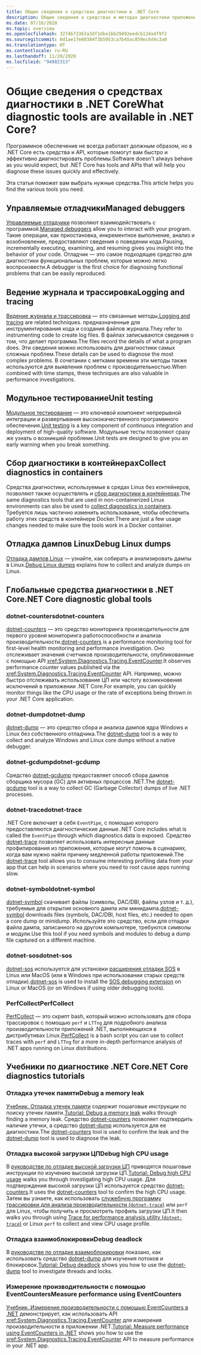 ```yaml
---
title: Общие сведения о средствах диагностики в .NET Core
description: Общие сведения о средствах и методах диагностики приложений .NET Core.
ms.date: 07/16/2020
ms.topic: overview
ms.openlocfilehash: 3274b72363a3df1dbe1bb29492eedcb134a4f9f2
ms.sourcegitcommit: 6d1ae17e60384f3b5953ca7b45ac859ec6d4c3a0
ms.translationtype: HT
ms.contentlocale: ru-RU
ms.lasthandoff: 11/20/2020
ms.locfileid: "94982313"
---
```

# <a name="what-diagnostic-tools-are-available-in-net-core"></a><span data-ttu-id="3ec75-103">Общие сведения о средствах диагностики в .NET Core</span><span class="sxs-lookup"><span data-stu-id="3ec75-103">What diagnostic tools are available in .NET Core?</span></span>

<span data-ttu-id="3ec75-104">Программное обеспечение не всегда работает должным образом, но в .NET Core есть средства и API, которые помогут вам быстро и эффективно диагностировать проблемы.</span><span class="sxs-lookup"><span data-stu-id="3ec75-104">Software doesn't always behave as you would expect, but .NET Core has tools and APIs that will help you diagnose these issues quickly and effectively.</span></span>

<span data-ttu-id="3ec75-105">Эта статья поможет вам выбрать нужные средства.</span><span class="sxs-lookup"><span data-stu-id="3ec75-105">This article helps you find the various tools you need.</span></span>

## <a name="managed-debuggers"></a><span data-ttu-id="3ec75-106">Управляемые отладчики</span><span class="sxs-lookup"><span data-stu-id="3ec75-106">Managed debuggers</span></span>

<span data-ttu-id="3ec75-107">[Управляемые отладчики](managed-debuggers.md) позволяют взаимодействовать с программой.</span><span class="sxs-lookup"><span data-stu-id="3ec75-107">[Managed debuggers](managed-debuggers.md) allow you to interact with your program.</span></span> <span data-ttu-id="3ec75-108">Такие операции, как приостановка, инкрементное выполнение, анализ и возобновление, предоставляют сведения о поведении кода.</span><span class="sxs-lookup"><span data-stu-id="3ec75-108">Pausing, incrementally executing, examining,  and resuming gives you insight into the behavior of your code.</span></span> <span data-ttu-id="3ec75-109">Отладчик — это самое подходящее средство для диагностики функциональных проблем, которые можно легко воспроизвести.</span><span class="sxs-lookup"><span data-stu-id="3ec75-109">A debugger is the first choice for diagnosing functional problems that can be easily reproduced.</span></span>

## <a name="logging-and-tracing"></a><span data-ttu-id="3ec75-110">Ведение журнала и трассировка</span><span class="sxs-lookup"><span data-stu-id="3ec75-110">Logging and tracing</span></span>

<span data-ttu-id="3ec75-111">[Ведение журнала и трассировка](logging-tracing.md) — это связанные методы,</span><span class="sxs-lookup"><span data-stu-id="3ec75-111">[Logging and tracing](logging-tracing.md) are related techniques.</span></span> <span data-ttu-id="3ec75-112">предназначенные для инструментирования кода и создания файлов журнала.</span><span class="sxs-lookup"><span data-stu-id="3ec75-112">They refer to instrumenting code to create log files.</span></span> <span data-ttu-id="3ec75-113">В файлах записываются сведения о том, что делает программа.</span><span class="sxs-lookup"><span data-stu-id="3ec75-113">The files record the details of what a program does.</span></span> <span data-ttu-id="3ec75-114">Эти сведения можно использовать для диагностики самых сложных проблем.</span><span class="sxs-lookup"><span data-stu-id="3ec75-114">These details can be used to diagnose the most complex problems.</span></span> <span data-ttu-id="3ec75-115">В сочетании с метками времени эти методы также используются для выявления проблем с производительностью.</span><span class="sxs-lookup"><span data-stu-id="3ec75-115">When combined with time stamps, these techniques are also valuable in performance investigations.</span></span>

## <a name="unit-testing"></a><span data-ttu-id="3ec75-116">Модульное тестирование</span><span class="sxs-lookup"><span data-stu-id="3ec75-116">Unit testing</span></span>

<span data-ttu-id="3ec75-117">[Модульное тестирование](../testing/index.md) — это ключевой компонент непрерывной интеграции и развертывания высококачественного программного обеспечения.</span><span class="sxs-lookup"><span data-stu-id="3ec75-117">[Unit testing](../testing/index.md) is a key component of continuous integration and deployment of high-quality software.</span></span> <span data-ttu-id="3ec75-118">Модульные тесты позволяют сразу же узнать о возникшей проблеме.</span><span class="sxs-lookup"><span data-stu-id="3ec75-118">Unit tests are designed to give you an early warning when you break something.</span></span>

## <a name="collect-diagnostics-in-containers"></a><span data-ttu-id="3ec75-119">Сбор диагностики в контейнерах</span><span class="sxs-lookup"><span data-stu-id="3ec75-119">Collect diagnostics in containers</span></span>

<span data-ttu-id="3ec75-120">Средства диагностики, используемые в средах Linux без контейнеров, позволяют также осуществлять и [сбор диагностики в контейнерах](diagnostics-in-containers.md).</span><span class="sxs-lookup"><span data-stu-id="3ec75-120">The same diagnostics tools that are used in non-containerized Linux environments can also be used to [collect diagnostics in containers](diagnostics-in-containers.md).</span></span> <span data-ttu-id="3ec75-121">Требуется лишь частично изменить использование, чтобы обеспечить работу этих средств в контейнере Docker.</span><span class="sxs-lookup"><span data-stu-id="3ec75-121">There are just a few usage changes needed to make sure the tools work in a Docker container.</span></span>

## <a name="debug-linux-dumps"></a><span data-ttu-id="3ec75-122">Отладка дампов Linux</span><span class="sxs-lookup"><span data-stu-id="3ec75-122">Debug Linux dumps</span></span>

<span data-ttu-id="3ec75-123">[Отладка дампов Linux](debug-linux-dumps.md) — узнайте, как собирать и анализировать дампы в Linux.</span><span class="sxs-lookup"><span data-stu-id="3ec75-123">[Debug Linux dumps](debug-linux-dumps.md) explains how to collect and analyze dumps on Linux.</span></span>

## <a name="net-core-diagnostic-global-tools"></a><span data-ttu-id="3ec75-124">Глобальные средства диагностики в .NET Core</span><span class="sxs-lookup"><span data-stu-id="3ec75-124">.NET Core diagnostic global tools</span></span>

### <a name="dotnet-counters"></a><span data-ttu-id="3ec75-125">dotnet-counters</span><span class="sxs-lookup"><span data-stu-id="3ec75-125">dotnet-counters</span></span>

<span data-ttu-id="3ec75-126">[dotnet-counters](dotnet-counters.md) — это средство мониторинга производительности для первого уровня мониторинга работоспособности и анализа производительности.</span><span class="sxs-lookup"><span data-stu-id="3ec75-126">[dotnet-counters](dotnet-counters.md) is a performance monitoring tool for first-level health monitoring and performance investigation.</span></span> <span data-ttu-id="3ec75-127">Оно отслеживает значения счетчиков производительности, опубликованные с помощью API <xref:System.Diagnostics.Tracing.EventCounter>.</span><span class="sxs-lookup"><span data-stu-id="3ec75-127">It observes performance counter values published via the <xref:System.Diagnostics.Tracing.EventCounter> API.</span></span> <span data-ttu-id="3ec75-128">Например, можно быстро отслеживать использование ЦП или частоту возникновения исключений в приложении .NET Core.</span><span class="sxs-lookup"><span data-stu-id="3ec75-128">For example, you can quickly monitor things like the CPU usage or the rate of exceptions being thrown in your .NET Core application.</span></span>

### <a name="dotnet-dump"></a><span data-ttu-id="3ec75-129">dotnet-dump</span><span class="sxs-lookup"><span data-stu-id="3ec75-129">dotnet-dump</span></span>

<span data-ttu-id="3ec75-130">[dotnet-dump](dotnet-dump.md) — это средство сбора и анализа дампов ядра Windows и Linux без собственного отладчика.</span><span class="sxs-lookup"><span data-stu-id="3ec75-130">The [dotnet-dump](dotnet-dump.md) tool is a way to collect and analyze Windows and Linux core dumps without a native debugger.</span></span>

### <a name="dotnet-gcdump"></a><span data-ttu-id="3ec75-131">dotnet-gcdump</span><span class="sxs-lookup"><span data-stu-id="3ec75-131">dotnet-gcdump</span></span>

<span data-ttu-id="3ec75-132">Средство [dotnet-gcdump](dotnet-gcdump.md) предоставляет способ сбора дампов сборщика мусора (GC) для активных процессов .NET.</span><span class="sxs-lookup"><span data-stu-id="3ec75-132">The [dotnet-gcdump](dotnet-gcdump.md) tool is a way to collect GC (Garbage Collector) dumps of live .NET processes.</span></span>

### <a name="dotnet-trace"></a><span data-ttu-id="3ec75-133">dotnet-trace</span><span class="sxs-lookup"><span data-stu-id="3ec75-133">dotnet-trace</span></span>

<span data-ttu-id="3ec75-134">.NET Core включает в себя `EventPipe`, с помощью которого предоставляются диагностические данные.</span><span class="sxs-lookup"><span data-stu-id="3ec75-134">.NET Core includes what is called the `EventPipe` through which diagnostics data is exposed.</span></span> <span data-ttu-id="3ec75-135">Средство [dotnet-trace](dotnet-trace.md) позволяет использовать интересные данные профилирования из приложения, которые могут помочь в сценариях, когда вам нужно найти причину медленной работы приложений.</span><span class="sxs-lookup"><span data-stu-id="3ec75-135">The [dotnet-trace](dotnet-trace.md) tool allows you to consume interesting profiling data from your app that can help in scenarios where you need to root cause apps running slow.</span></span>

### <a name="dotnet-symbol"></a><span data-ttu-id="3ec75-136">dotnet-symbol</span><span class="sxs-lookup"><span data-stu-id="3ec75-136">dotnet-symbol</span></span>

<span data-ttu-id="3ec75-137">[dotnet-symbol](dotnet-symbol.md) скачивает файлы (символы, DAC/DBI, файлы узлов и т. д.), требуемые для открытия основного дампа или минидампа.</span><span class="sxs-lookup"><span data-stu-id="3ec75-137">[dotnet-symbol](dotnet-symbol.md) downloads files (symbols, DAC/DBI, host files, etc.) needed to open a core dump or minidump.</span></span> <span data-ttu-id="3ec75-138">Используйте это средство, если для отладки файла дампа, записанного на другом компьютере, требуются символы и модули.</span><span class="sxs-lookup"><span data-stu-id="3ec75-138">Use this tool if you need symbols and modules to debug a dump file captured on a different machine.</span></span>

### <a name="dotnet-sos"></a><span data-ttu-id="3ec75-139">dotnet-sos</span><span class="sxs-lookup"><span data-stu-id="3ec75-139">dotnet-sos</span></span>

<span data-ttu-id="3ec75-140">[dotnet-sos](dotnet-sos.md) используется для установки [расширения отладки SOS](../../framework/tools/sos-dll-sos-debugging-extension.md) в Linux или MacOS (или в Windows при использовании старых средств отладки).</span><span class="sxs-lookup"><span data-stu-id="3ec75-140">[dotnet-sos](dotnet-sos.md) is used to install the [SOS debugging extension](../../framework/tools/sos-dll-sos-debugging-extension.md) on Linux or MacOS (or on Windows if using older debugging tools).</span></span>

### <a name="perfcollect"></a><span data-ttu-id="3ec75-141">PerfCollect</span><span class="sxs-lookup"><span data-stu-id="3ec75-141">PerfCollect</span></span>

<span data-ttu-id="3ec75-142">[PerfCollect](trace-perfcollect-lttng.md) — это скрипт bash, который можно использовать для сбора трассировок с помощью `perf` и `LTTng` для подробного анализа производительности приложений .NET, выполняющихся в дистрибутивах Linux.</span><span class="sxs-lookup"><span data-stu-id="3ec75-142">[PerfCollect](trace-perfcollect-lttng.md) is a bash script you can use to collect traces with `perf` and `LTTng` for a more in-depth performance analysis of .NET apps running on Linux distributions.</span></span>

## <a name="net-core-diagnostics-tutorials"></a><span data-ttu-id="3ec75-143">Учебники по диагностике .NET Core</span><span class="sxs-lookup"><span data-stu-id="3ec75-143">.NET Core diagnostics tutorials</span></span>

### <a name="debug-a-memory-leak"></a><span data-ttu-id="3ec75-144">Отладка утечек памяти</span><span class="sxs-lookup"><span data-stu-id="3ec75-144">Debug a memory leak</span></span>

<span data-ttu-id="3ec75-145">[Учебник. Отладка утечек памяти](debug-memory-leak.md) содержит пошаговые инструкции по поиску утечек памяти.</span><span class="sxs-lookup"><span data-stu-id="3ec75-145">[Tutorial: Debug a memory leak](debug-memory-leak.md) walks through finding a memory leak.</span></span> <span data-ttu-id="3ec75-146">Средство [dotnet-counters](dotnet-counters.md) позволяет подтвердить наличие утечки, а средство [dotnet-dump](dotnet-dump.md) используется для ее диагностики.</span><span class="sxs-lookup"><span data-stu-id="3ec75-146">The [dotnet-counters](dotnet-counters.md) tool is used to confirm the leak and the [dotnet-dump](dotnet-dump.md) tool is used to diagnose the leak.</span></span>

### <a name="debug-high-cpu-usage"></a><span data-ttu-id="3ec75-147">Отладка высокой загрузки ЦП</span><span class="sxs-lookup"><span data-stu-id="3ec75-147">Debug high CPU usage</span></span>

<span data-ttu-id="3ec75-148">В [руководстве по отладке высокой загрузки ЦП](debug-highcpu.md) приводятся пошаговые инструкции по изучению высокой загрузки ЦП.</span><span class="sxs-lookup"><span data-stu-id="3ec75-148">[Tutorial: Debug high CPU usage](debug-highcpu.md) walks you through investigating high CPU usage.</span></span> <span data-ttu-id="3ec75-149">Для подтверждения высокой загрузки ЦП используется средство [dotnet-counters](dotnet-counters.md).</span><span class="sxs-lookup"><span data-stu-id="3ec75-149">It uses the [dotnet-counters](dotnet-counters.md) tool to confirm the high CPU usage.</span></span> <span data-ttu-id="3ec75-150">Затем вы узнаете, как использовать [служебную программу трассировки для анализа производительности (`dotnet-trace`)](dotnet-trace.md) или `perf` для Linux, чтобы получить и просмотреть профиль загрузки ЦП.</span><span class="sxs-lookup"><span data-stu-id="3ec75-150">It then walks you through using [Trace for performance analysis utility (`dotnet-trace`)](dotnet-trace.md) or Linux `perf` to collect and view CPU usage profile.</span></span>

### <a name="debug-deadlock"></a><span data-ttu-id="3ec75-151">Отладка взаимоблокировки</span><span class="sxs-lookup"><span data-stu-id="3ec75-151">Debug deadlock</span></span>

<span data-ttu-id="3ec75-152">В [руководстве по отладке взаимоблокировки](debug-deadlock.md) показано, как использовать средство [dotnet-dump](dotnet-dump.md) для изучения потоков и блокировок.</span><span class="sxs-lookup"><span data-stu-id="3ec75-152">[Tutorial: Debug deadlock](debug-deadlock.md) shows you how to use the [dotnet-dump](dotnet-dump.md) tool to investigate threads and locks.</span></span>

### <a name="measure-performance-using-eventcounters"></a><span data-ttu-id="3ec75-153">Измерение производительности с помощью EventCounters</span><span class="sxs-lookup"><span data-stu-id="3ec75-153">Measure performance using EventCounters</span></span>

<span data-ttu-id="3ec75-154">[Учебник. Измерение производительности с помощью EventCounters в .NET](event-counter-perf.md) демонстрирует, как использовать API <xref:System.Diagnostics.Tracing.EventCounter> для измерения производительности в приложении .NET.</span><span class="sxs-lookup"><span data-stu-id="3ec75-154">[Tutorial: Measure performance using EventCounters in .NET](event-counter-perf.md) shows you how to use the <xref:System.Diagnostics.Tracing.EventCounter> API to measure performance in your .NET app.</span></span>
